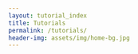 ```yaml
---
layout: tutorial_index
title: Tutorials
permalink: /tutorials/
header-img: assets/img/home-bg.jpg
---
```

